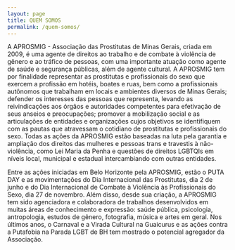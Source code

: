 ```yaml
---
layout: page
title: QUEM SOMOS
permalink: /quem-somos/
---
```


A APROSMIG -  Associação das Prostitutas de Minas Gerais, criada em 2009, é uma
agente de direitos ao trabalho e de combate à violência de gênero e ao tráfico
de pessoas, com uma importante atuação como agente de saúde e segurança
públicas, além de agente cultural. A APROSMIG tem por finalidade representar as
prostitutas e profissionais do sexo que exercem a profissão em hotéis, boates e
ruas, bem como a profissionais autônomos que trabalham em locais e ambientes
diversos de Minas Gerais; defender os interesses das pessoas que representa,
levando as reivindicações aos órgãos e autoridades competentes para efetivação
de seus anseios e preocupações; promover a mobilização social e as articulações
de entidades e organizações cujos objetivos se identifiquem com as pautas que
atravessam o cotidiano de prostitutas e profissionais do sexo. Todas as ações
da APROSMIG estão baseadas na luta pela garantia e ampliação dos direitos das
mulheres e pessoas trans e travestis à não-violência, como Lei Maria da Penha e
questões de direitos LGBTQIs em níveis  local, municipal e estadual
intercambiando com outras entidades.

Entre as ações iniciadas em Belo Horizonte pela APROSMIG, estão o PUTA DAY e as
movimentações do Dia Internacional das Prostitutas, dia 2 de junho e do Dia
Internacional de Combate à Violência às Profissionais do Sexo, dia 27 de
novembro. Além disso, desde sua criação, a APROSMIG tem sido agenciadora e
colaboradora de trabalhos desenvolvidos em muitas áreas de conhecimento e
expressão: saúde pública, psicologia, antropologia, estudos de gênero,
fotografia, música e artes em geral. Nos últimos anos, o Carnaval e a Virada
Cultural na Guaicurus e as ações contra a Putafobia na Parada LGBT de BH tem
mostrado o potencial agregador da Associação.
